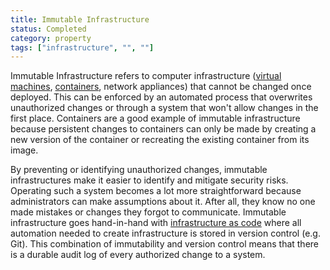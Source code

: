 ```yaml
---
title: Immutable Infrastructure
status: Completed
category: property
tags: ["infrastructure", "", ""]
---
```


Immutable Infrastructure refers to computer infrastructure 
([virtual machines](/virtual-machine/), [containers](/container/), network appliances) 
that cannot be changed once deployed. 
This can be enforced by an automated process that overwrites unauthorized changes or 
through a system that won't allow changes in the first place. 
Containers are a good example of immutable infrastructure 
because persistent changes to containers can only be made by 
creating a new version of the container or recreating the existing container from its image.

By preventing or identifying unauthorized changes, 
immutable infrastructures make it easier to identify and mitigate security risks. 
Operating such a system becomes a lot more straightforward 
because administrators can make assumptions about it. 
After all, they know no one made mistakes or changes they forgot to communicate. 
Immutable infrastructure goes hand-in-hand with [infrastructure as code](/infrastructure-as-code/) 
where all automation needed to create infrastructure is stored in version control (e.g. Git). 
This combination of immutability and version control means that 
there is a durable audit log of every authorized change to a system.
